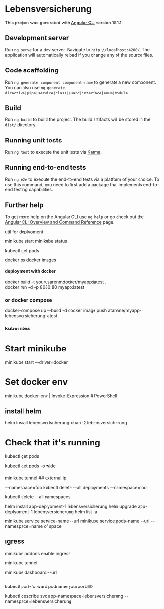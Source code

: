 # Lebensversicherung

This project was generated with [Angular CLI](https://github.com/angular/angular-cli) version 18.1.1.

## Development server

Run `ng serve` for a dev server. Navigate to `http://localhost:4200/`. The application will automatically reload if you change any of the source files.

## Code scaffolding

Run `ng generate component component-name` to generate a new component. You can also use `ng generate directive|pipe|service|class|guard|interface|enum|module`.

## Build

Run `ng build` to build the project. The build artifacts will be stored in the `dist/` directory.

## Running unit tests

Run `ng test` to execute the unit tests via [Karma](https://karma-runner.github.io).

## Running end-to-end tests

Run `ng e2e` to execute the end-to-end tests via a platform of your choice. To use this command, you need to first add a package that implements end-to-end testing capabilities.

## Further help

To get more help on the Angular CLI use `ng help` or go check out the [Angular CLI Overview and Command Reference](https://angular.dev/tools/cli) page.


util for deplyoment


minikube start
minikube status

kubectl get pods 


docker ps 
docker images




#### deployment with docker
docker build -t yourusarenmdocker/myapp:latest  .  
docker run -d -p 8080:80 myapp:latest




### or docker compose
docker-compose up --build -d
docker image push atanane/myapp-lebensversicherung:latest

### kuberntes 
# Start minikube
minikube start --driver=docker

# Set docker env
minikube docker-env | Invoke-Expression # PowerShell
## install helm 
helm install lebensverischerung-chart-2 lebensversicherung



# Check that it's running
kubectl get pods

kubectl get pods -o wide
###
minikube tunnel  ## external ip

 --namespace=foo
kubectl delete --all deployments --namespace=foo

kubectl delete --all namespaces

helm install  app-deplyoment-1  lebensversicherung
helm upgrade  app-deplyoment-1  lebensversicherung
helm list -a

minikube service service-name --url 
minikube service pods-name --url --namespace=name of space

## igress

minikube addons enable ingress

minikube tunnel

minikube dashboard --url 

##

kubectl port-forward podname yourport:80


kubectl describe svc app-namespace-lebensversicherung --namespace=lebensversicherung



